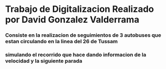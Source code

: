 # Trabajo de Digitalizacion Realizado por David Gonzalez Valderrama

### Consiste en la realizacion de seguimientos de 3 autobuses que estan circulando en la linea del 26 de Tussam
### simulando el recorrido que hace dando informacion de la velocidad y la siguiente parada
